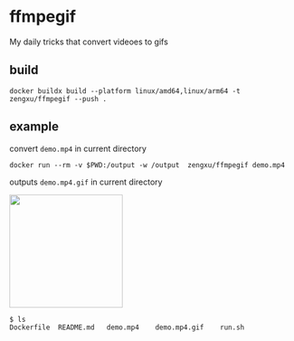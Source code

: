 # ffmpegif

My daily tricks that convert videoes to gifs

## build
```shell
docker buildx build --platform linux/amd64,linux/arm64 -t zengxu/ffmpegif --push .
``` 

## example
convert `demo.mp4` in current directory
```shell
docker run --rm -v $PWD:/output -w /output  zengxu/ffmpegif demo.mp4
```

outputs `demo.mp4.gif` in current directory

<img src="./demo.mp4.gif" width="200px"/>

```
$ ls
Dockerfile	README.md	demo.mp4	demo.mp4.gif	run.sh
```